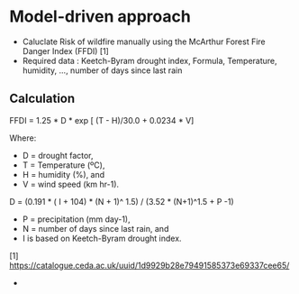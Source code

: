 # Model-driven approach
* Caluclate Risk of wildfire manually using the McArthur Forest Fire Danger Index (FFDI) [1]
* Required data : Keetch-Byram drought index, Formula, Temperature, humidity, ..., number of days since last rain

## Calculation
FFDI = 1.25 * D * exp [ (T - H)/30.0 + 0.0234 * V]

Where:
- D = drought factor,
- T = Temperature (ºC),
- H = humidity (%), and
- V = wind speed (km hr-1).

D = (0.191 * ( I + 104) * (N + 1)^ 1.5) / (3.52 * (N+1)^1.5 + P -1)

- P = precipitation (mm day-1),
- N = number of days since last rain, and
- I is based on Keetch-Byram drought index.


[1] https://catalogue.ceda.ac.uk/uuid/1d9929b28e79491585373e69337cee65/

* 
